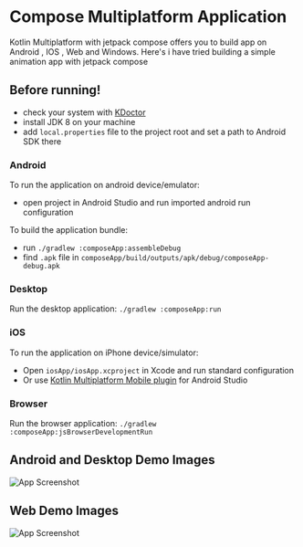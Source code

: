 
# Compose Multiplatform Application

Kotlin Multiplatform with jetpack compose offers you to build app on Android , IOS , Web and Windows. Here's i have tried building a simple animation app with jetpack compose


## Before running!
 - check your system with [KDoctor](https://github.com/Kotlin/kdoctor)
 - install JDK 8 on your machine
 - add `local.properties` file to the project root and set a path to Android SDK there

### Android
To run the application on android device/emulator:  
 - open project in Android Studio and run imported android run configuration

To build the application bundle:
 - run `./gradlew :composeApp:assembleDebug`
 - find `.apk` file in `composeApp/build/outputs/apk/debug/composeApp-debug.apk`

### Desktop
Run the desktop application: `./gradlew :composeApp:run`

### iOS
To run the application on iPhone device/simulator:
 - Open `iosApp/iosApp.xcproject` in Xcode and run standard configuration
 - Or use [Kotlin Multiplatform Mobile plugin](https://plugins.jetbrains.com/plugin/14936-kotlin-multiplatform-mobile) for Android Studio

### Browser
Run the browser application: `./gradlew :composeApp:jsBrowserDevelopmentRun`


## Android and Desktop Demo Images

![App Screenshot](https://github.com/chandradeepkumar16/KmpAnimation/assets/62211734/c6451d9c-b6aa-41db-89c2-398c7fcf63e3
)

## Web Demo Images
![App Screenshot](https://github.com/chandradeepkumar16/KmpAnimation/assets/62211734/2df99f72-453a-424b-a056-26e52fc6f234
)
